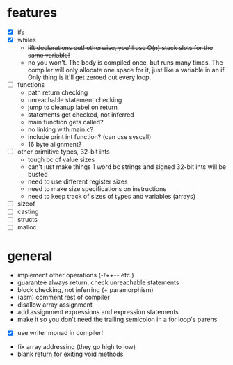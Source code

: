 # features
* [x] ifs
* [x] whiles
    * ~~lift declarations out! otherwise, you'll use O(n) stack slots for the same variable!~~
    * no you won't. The body is compiled once, but runs many times.
    The compiler will only allocate one space for it,
    just like a variable in an if.
    Only thing is it'll get zeroed out every loop.
* [ ] functions
    * path return checking
    * unreachable statement checking
    * jump to cleanup label on return
    * statements get checked, not inferred
    * main function gets called?
    * no linking with main.c?
    * include print int function? (can use syscall)
    * 16 byte alignment?
* [ ] other primitive types, 32-bit ints
    * tough bc of value sizes
    * can't just make things 1 word bc strings
     and signed 32-bit ints will be busted
    * need to use different register sizes
    * need to make size specifications on instructions
    * need to keep track of sizes of types and variables (arrays)
* [ ] sizeof
* [ ] casting
* [ ] structs
* [ ] malloc
# general
* implement other operations (-/++-- etc.)
* guarantee always return, check unreachable statements
* block checking, not inferring (+ paramorphism)
* (asm) comment rest of compiler
* disallow array assignment
* add assignment expressions and expression statements
* make it so you don't need the trailing semicolon in a for loop's parens
* [x] use writer monad in compiler!
* fix array addressing (they go high to low)
* blank return for exiting void methods